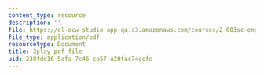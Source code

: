 ```yaml
---
content_type: resource
description: ''
file: https://ol-ocw-studio-app-qa.s3.amazonaws.com/courses/2-003sc-engineering-dynamics-fall-2011/238fdd165afa7c46ca57a20fac74ccfe_YZ9y4zcfCPs.pdf
file_type: application/pdf
resourcetype: Document
title: 3play pdf file
uid: 238fdd16-5afa-7c46-ca57-a20fac74ccfe
---
```

